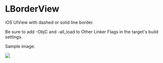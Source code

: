LBorderView
===========

iOS UIView with dashed or solid line border.

Be sure to add -ObjC and -all_load to Other Linker Flags in the target's build settings.

Sample image:

[![](http://iphonedev.lukagabric.com/wp-content/uploads/2012/07/borderScreenShot.png)](http://iphonedev.lukagabric.com/wp-content/uploads/2012/07/borderScreenShot.png)
